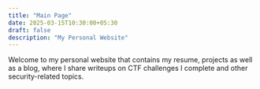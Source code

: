 ```yaml
---
title: "Main Page"
date: 2025-03-15T10:30:00+05:30
draft: false
description: "My Personal Website"
---
```


Welcome to my personal website that contains my resume, projects as well as a blog, where I share writeups on CTF challenges I complete and other security-related topics.
